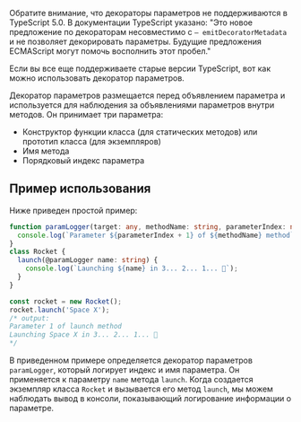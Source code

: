 Обратите внимание, что декораторы параметров не поддерживаются в TypeScript 5.0. В документации TypeScript указано: "Это новое предложение по декораторам несовместимо с `— emitDecoratorMetadata` и не позволяет декорировать параметры. Будущие предложения ECMAScript могут помочь восполнить этот пробел."

Если вы все еще поддерживаете старые версии TypeScript, вот как можно использовать декоратор параметров.

Декоратор параметров размещается перед объявлением параметра и используется для наблюдения за объявлениями параметров внутри методов. Он принимает три параметра:

- Конструктор функции класса (для статических методов) или прототип класса (для экземпляров)
- Имя метода
- Порядковый индекс параметра

## Пример использования

Ниже приведен простой пример:

```typescript
function paramLogger(target: any, methodName: string, parameterIndex: number) {
  console.log(`Parameter ${parameterIndex + 1} of ${methodName} method`);
}
class Rocket {
  launch(@paramLogger name: string) {
    console.log(`Launching ${name} in 3... 2... 1... 🚀`);
  }
}

const rocket = new Rocket();
rocket.launch('Space X');
/* output:
Parameter 1 of launch method
Launching Space X in 3... 2... 1... 🚀
*/
```

В приведенном примере определяется декоратор параметров `paramLogger`, который логирует индекс и имя параметра. Он применяется к параметру `name` метода `launch`. Когда создается экземпляр класса `Rocket` и вызывается его метод `launch`, мы можем наблюдать вывод в консоли, показывающий логирование информации о параметре.